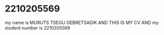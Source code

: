 # 2210205569
my name is MURUTS TSEGU GEBRETSADIK AND THIS IS MY CV AND my student number is 2210205569
